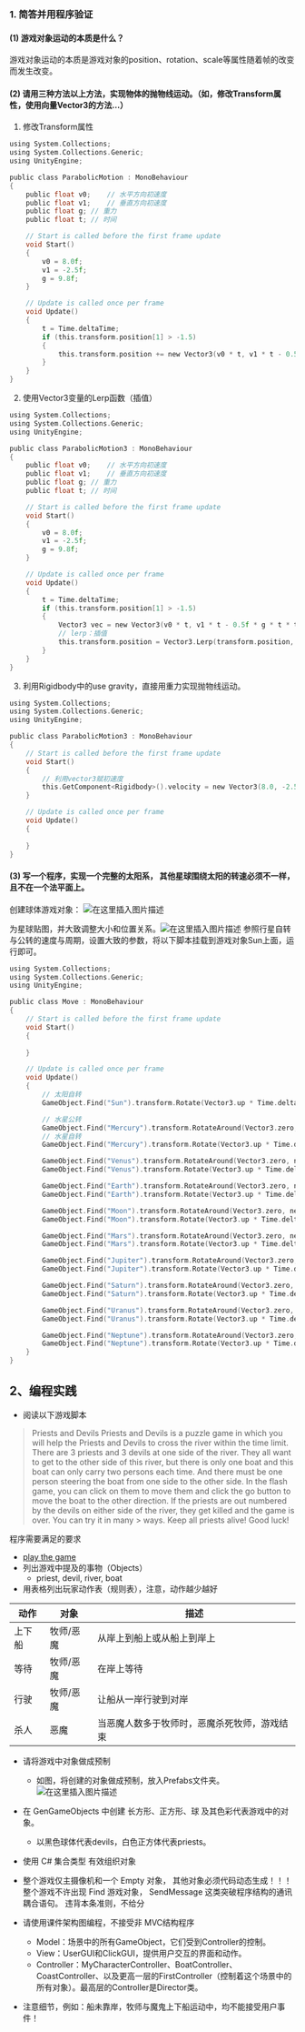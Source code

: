 ﻿### 1. 简答并用程序验证
#### (1) 游戏对象运动的本质是什么？
游戏对象运动的本质是游戏对象的position、rotation、scale等属性随着帧的改变而发生改变。
#### (2) 请用三种方法以上方法，实现物体的抛物线运动。（如，修改Transform属性，使用向量Vector3的方法…）
1. 修改Transform属性
```c
using System.Collections;
using System.Collections.Generic;
using UnityEngine;

public class ParabolicMotion : MonoBehaviour
{
    public float v0;    // 水平方向初速度
    public float v1;    // 垂直方向初速度
    public float g; // 重力
    public float t; // 时间

    // Start is called before the first frame update
    void Start()
    {
        v0 = 8.0f;
        v1 = -2.5f;
        g = 9.8f;
    }

    // Update is called once per frame
    void Update()
    {
        t = Time.deltaTime;
        if (this.transform.position[1] > -1.5)
        {
            this.transform.position += new Vector3(v0 * t, v1 * t - 0.5f * g * t * t, 0.0f);
        }
    }
}

```

2. 使用Vector3变量的Lerp函数（插值）
```c
using System.Collections;
using System.Collections.Generic;
using UnityEngine;

public class ParabolicMotion3 : MonoBehaviour
{
    public float v0;    // 水平方向初速度
    public float v1;    // 垂直方向初速度
    public float g; // 重力
    public float t; // 时间

    // Start is called before the first frame update
    void Start()
    {
        v0 = 8.0f;
        v1 = -2.5f;
        g = 9.8f;
    }

    // Update is called once per frame
    void Update()
    {
        t = Time.deltaTime;
        if (this.transform.position[1] > -1.5)
        {
            Vector3 vec = new Vector3(v0 * t, v1 * t - 0.5f * g * t * t, 0.0f);
            // lerp：插值
            this.transform.position = Vector3.Lerp(transform.position, transform.position + vec, 1);
        }
    }
}

```
3. 利用Rigidbody中的use gravity，直接用重力实现抛物线运动。
```c
using System.Collections;
using System.Collections.Generic;
using UnityEngine;

public class ParabolicMotion3 : MonoBehaviour
{
    // Start is called before the first frame update
    void Start()
    {
        // 利用vector3赋初速度
        this.GetComponent<Rigidbody>().velocity = new Vector3(8.0, -2.5, 0);
    }

    // Update is called once per frame
    void Update()
    {
        
    }
}
```
 #### (3) 写一个程序，实现一个完整的太阳系， 其他星球围绕太阳的转速必须不一样，且不在一个法平面上。
创建球体游戏对象：
![在这里插入图片描述](https://img-blog.csdnimg.cn/20190921193225244.png?x-oss-process=image/watermark,type_ZmFuZ3poZW5naGVpdGk,shadow_10,text_aHR0cHM6Ly9ibG9nLmNzZG4ubmV0L2xpYW5neWxpbmcz,size_16,color_FFFFFF,t_70)

为星球贴图，并大致调整大小和位置关系。![在这里插入图片描述](https://img-blog.csdnimg.cn/20190921200924477.png?x-oss-process=image/watermark,type_ZmFuZ3poZW5naGVpdGk,shadow_10,text_aHR0cHM6Ly9ibG9nLmNzZG4ubmV0L2xpYW5neWxpbmcz,size_16,color_FFFFFF,t_70)
参照行星自转与公转的速度与周期，设置大致的参数，将以下脚本挂载到游戏对象Sun上面，运行即可。
```c
using System.Collections;
using System.Collections.Generic;
using UnityEngine;

public class Move : MonoBehaviour
{
    // Start is called before the first frame update
    void Start()
    {
        
    }

    // Update is called once per frame
    void Update()
    {
        // 太阳自转
        GameObject.Find("Sun").transform.Rotate(Vector3.up * Time.deltaTime * 5);

        // 水星公转
        GameObject.Find("Mercury").transform.RotateAround(Vector3.zero, new Vector3(0.1f, 1, 0), 48 * Time.deltaTime);
        // 水星自转
        GameObject.Find("Mercury").transform.Rotate(Vector3.up * Time.deltaTime * 10000 / 58);

        GameObject.Find("Venus").transform.RotateAround(Vector3.zero, new Vector3(0, 1, -0.1f), 35 * Time.deltaTime);
        GameObject.Find("Venus").transform.Rotate(Vector3.up * Time.deltaTime * 10000 / 243);

        GameObject.Find("Earth").transform.RotateAround(Vector3.zero, new Vector3(0, 1, 0), 30 * Time.deltaTime);
        GameObject.Find("Earth").transform.Rotate(Vector3.up * Time.deltaTime * 10000);

        GameObject.Find("Moon").transform.RotateAround(Vector3.zero, new Vector3(0, 1, 0), 5 * Time.deltaTime);
        GameObject.Find("Moon").transform.Rotate(Vector3.up * Time.deltaTime * 10000 / 27);

        GameObject.Find("Mars").transform.RotateAround(Vector3.zero, new Vector3(0.2f, 1, 0), 24 * Time.deltaTime);
        GameObject.Find("Mars").transform.Rotate(Vector3.up * Time.deltaTime * 10000);

        GameObject.Find("Jupiter").transform.RotateAround(Vector3.zero, new Vector3(-0.1f, 2, 0), 13 * Time.deltaTime);
        GameObject.Find("Jupiter").transform.Rotate(Vector3.up * Time.deltaTime * 10000 / 0.3f);

        GameObject.Find("Saturn").transform.RotateAround(Vector3.zero, new Vector3(0, 1, 0.2f), 9 * Time.deltaTime);
        GameObject.Find("Saturn").transform.Rotate(Vector3.up * Time.deltaTime * 10000 / 0.4f);

        GameObject.Find("Uranus").transform.RotateAround(Vector3.zero, new Vector3(0, 2, 0.1f), 7 * Time.deltaTime);
        GameObject.Find("Uranus").transform.Rotate(Vector3.up * Time.deltaTime * 10000 / 0.6f);

        GameObject.Find("Neptune").transform.RotateAround(Vector3.zero, new Vector3(-0.1f, 1, -0.1f), 5 * Time.deltaTime);
        GameObject.Find("Neptune").transform.Rotate(Vector3.up * Time.deltaTime * 10000 / 0.7f);
    }
}
```

## 2、编程实践
- 阅读以下游戏脚本
> Priests and Devils
> Priests and Devils is a puzzle game in which you will help the Priests and Devils to cross the river within the time limit. There are 3 priests and 3 devils at one side of the river. They all want to get to the other side of this river, but there is only one boat and this boat can only carry two persons each time. And there must be one person steering the boat from one side to the other side. In the flash game, you can click on them to move them and click the go button to move the boat to the other direction. If the priests are out numbered by the devils on either side of the river, they get killed and the game is over. You can try it in many > ways. Keep all priests alive! Good luck!

程序需要满足的要求
- [play the game](http://www.flash-game.net/game/2535/priests-and-devils.html)
- 列出游戏中提及的事物（Objects）
	- priest, devil, river, boat
- 用表格列出玩家动作表（规则表），注意，动作越少越好

| 动作 | 对象 | 描述 |
|--|--|--|
| 上下船 | 牧师/恶魔 | 从岸上到船上或从船上到岸上|
|等待|牧师/恶魔|在岸上等待|
|行驶|牧师/恶魔|让船从一岸行驶到对岸|
|杀人|恶魔|当恶魔人数多于牧师时，恶魔杀死牧师，游戏结束|


- 请将游戏中对象做成预制
	- 如图，将创建的对象做成预制，放入Prefabs文件夹。
![在这里插入图片描述](https://img-blog.csdnimg.cn/20190922000957554.png?x-oss-process=image/watermark,type_ZmFuZ3poZW5naGVpdGk,shadow_10,text_aHR0cHM6Ly9ibG9nLmNzZG4ubmV0L2xpYW5neWxpbmcz,size_16,color_FFFFFF,t_70)

- 在 GenGameObjects 中创建 长方形、正方形、球 及其色彩代表游戏中的对象。
	- 以黑色球体代表devils，白色正方体代表priests。
	
- 使用 C# 集合类型 有效组织对象
- 整个游戏仅主摄像机和一个 Empty 对象， 其他对象必须代码动态生成！！！ 整个游戏不许出现 Find 游戏对象， SendMessage 这类突破程序结构的通讯耦合语句。 违背本条准则，不给分
- 请使用课件架构图编程，不接受非 MVC结构程序
	- Model：场景中的所有GameObject，它们受到Controller的控制。
	- View：UserGUI和ClickGUI，提供用户交互的界面和动作。
	- Controller：MyCharacterController、BoatController、CoastController、以及更高一层的FirstController（控制着这个场景中的所有对象）。最高层的Controller是Director类。
- 注意细节，例如：船未靠岸，牧师与魔鬼上下船运动中，均不能接受用户事件！
